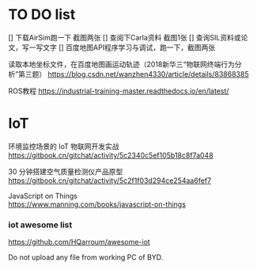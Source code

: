 # TO DO list
[] 下载AirSim跑一下 截图两张
[] 查阅下Carla资料 截图1张
[] 查询SIL资料或论文，写一写文字
[] 百度地图API程序学习与调试，跑一下，截图两张




读取本地坐标文件，在百度地图画运动轨迹（2018新华三“物联网终端行为分析”第三题）
https://blog.csdn.net/wanzhen4330/article/details/83868385

ROS教程
https://industrial-training-master.readthedocs.io/en/latest/

# IoT
环境监控场景的 IoT 物联网开发实战  
https://gitbook.cn/gitchat/activity/5c2340c5ef105b18c8f7a048  
  
30 分钟搭建空气质量检测仪产品原型  
https://gitbook.cn/gitchat/activity/5c2f1f03d294ce254aa6fef7

JavaScript on Things  
https://www.manning.com/books/javascript-on-things  

### iot awesome list
https://github.com/HQarroum/awesome-iot


Do not upload any file from working PC of BYD.
